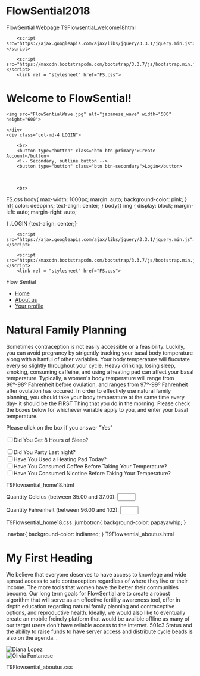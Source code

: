 # FlowSential2018
FlowSential Webpage
T9Flowsential_welcome18html
<!DOCTYPE html>
<html>
<head>
	<meta charset="UTF-8">
		<title>FlowSential Welcome</title>
<!-- Latest compiled and minified CSS -->
 		<link rel="stylesheet" href="https://maxcdn.bootstrapcdn.com/bootstrap/3.3.7/css/bootstrap.min.css">

 <!-- This is the wave image
jQuery library -->
 		<script src="https://ajax.googleapis.com/ajax/libs/jquery/3.3.1/jquery.min.js"></script>

 <!-- Latest compiled JavaScript -->
 		<script src="https://maxcdn.bootstrapcdn.com/bootstrap/3.3.7/js/bootstrap.min.js"></script>
		<link rel = "stylesheet" href="FS.css">
</head>  <!-- Latest compiled and minified CSS -->

<body>
	<h1>Welcome to FlowSential!</h1>

	<img src="FlowSentialWave.jpg" alt="japanese_wave" width="500" height="600">

 <div class="row">
 	<div class="col-md-4">

 	</div>
 	<div class="col-md-4 LOGIN">

   <!-- Provides extra visual weight and identifies the primary action in a set of buttons -->
	 	<br>
		<button type="button" class="btn btn-primary">Create Account</button>
		<!-- Secondary, outline button -->
		<button type="button" class="btn btn-secondary">Login</button>
 </div>
 <div class="col-md-4">

 </div>
</div>
		<br>

		<br>
</div>
	</div>
</div>
</body>
</body>
</html>

FS.css
body{
 max-width: 1000px;
 margin: auto;
 background-color: pink;
}
h1{
 color: deeppink;
 text-align: center;
}
body{}
img {
display: block;
 margin-left: auto;
 margin-right: auto;

}
.LOGIN {text-align: center;}


<!DOCTYPE html>
<html>
<head>
	<meta charset="UTF-8">
		<title>FlowSential Welcome</title>
<!-- Latest compiled and minified CSS -->
 		<link rel="stylesheet" href="https://maxcdn.bootstrapcdn.com/bootstrap/3.3.7/css/bootstrap.min.css">

 <!-- This is the wave image
jQuery library -->
 		<script src="https://ajax.googleapis.com/ajax/libs/jquery/3.3.1/jquery.min.js"></script>

 <!-- Latest compiled JavaScript -->
 		<script src="https://maxcdn.bootstrapcdn.com/bootstrap/3.3.7/js/bootstrap.min.js"></script>
		<link rel = "stylesheet" href="FS.css">
</head>  <!-- Latest compiled and minified CSS -->
<body>
<nav class="navbar navbar-inverse">
 <div class="container-fluid">
   <div class="navbar-header">
     <a class="navbar-brand">Flow Sential</a>
   </div>
   <ul class="nav navbar-nav">
     <li class="active"><a href="T9Flowsential_home18.html#">Home</a></li>
     <li><a href="T9Flowsential_aboutus.html#">About us</a></li>
     <li><a href="#">Your profile</a></li>
   </ul>
 </div>
</nav>
<div class="jumbotron">
 <h1>Natural Family Planning</h1>
</div>
<p>Sometimes contraception is not easily accessible or a feasibility. Luckily, you can avoid pregrancy by strigently tracking your basal body temperature along with a hanful of other variables.
Your body temperature will flucutate every so slightly throughout your cycle. Heavy drinking, losing sleep, smoking, consuming caffeine, and using a heating pad can affect your basal temperature. Typically, a women's body temperature will range from 96º-98º Fahrenheit before ovulation, and ranges from 97º-99º Fahrenheit after ovulation has occured. In order to effectivly use natural family planning, you should take your body temperature at the same time every day- it should be the FIRST Thing that you do in the morning. Please check the boxes below for whichever variable apply to you, and enter your basal temperature. </p>

<p> Please click on the box if you answer "Yes" </p>

<label><input type="checkbox" value="Did You Get 8 Hours of Sleep?">Did You Get 8 Hours of Sleep?</label>
</div>
<div class="checkbox disabled">
<label><input type="checkbox" value="Did You Party Last night?" >Did You Party Last night?</label>
<div class="checkbox">
  <label><input type="checkbox" value="Have You Used a Heating Pad Today?">Have You Used a Heating Pad Today?</label>
</div>
<div class="checkbox">
  <label><input type="checkbox" value="Have You Consumed Coffee Before Taking Your Temperature?">Have You Consumed Coffee Before Taking Your Temperature?</label>
</div>
<div class="checkbox">
  <label><input type="checkbox" value="Have You Consumed Nicotine Before Taking Your Temperature?">Have You Consumed Nicotine Before Taking Your Temperature?</label>
</div>
</div>

T9Flowsential_home18.html
<div>
<form>
Quantity Celcius (between 35.00 and 37.00):

<input type="number" name="quantity" min="1" max="5">

Quantity Fahrenheit (between 96.00 and 102):
<input type="number" name="quantity" min="1" max="5">
</form>
</form>
</div>
</body>
</html>
T9Flowsential_home18.css
.jumbotron{
 background-color: papayawhip;
}

.navbar{
 background-color: indianred;
}
T9Flowsential_aboutus.html
<!DOCTYPE html>
<html>
<body>

<h1>My First Heading</h1>
<p> We believe that everyone deserves to have access to knowlege and wide spread access to safe contraception regardless of where they live or their income. The more tools that women have the better their communities become. Our long term goals for FlowSential are to create a robust algorithm that will serve as an effective fertility awareness tool, offer in depth education regarding natural family planning and contraceptive options, and reproductive health. Ideally, we would also like to eventually create an mobile freindly platform that would be availble offline as many of our target users don't have reliable access to the internet. 501c3 Status and the ability to raise funds to have server access and distribute cycle beads is also on the agenda.   .</p>
<img src="https://files.slack.com/files-pri/T0DQ5U8G2-F977YPT27/screen_shot_2018-02-11_at_9.35.59_am.png" alt="Diana Lopez">
<div>
<img src="https://lh3.googleusercontent.com/MdxP2mNjxDyd4VQ0tdCt5pg_5auB1Xbm8O0bH8ljcHJO-Ztek6-udfTHT1xCD_sznFkVSvE=s85" alt="Olivia Fontanese">
</div>
</html>

T9Flowsential_aboutus.css
